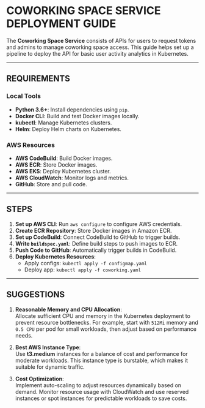 # COWORKING SPACE SERVICE DEPLOYMENT GUIDE

The **Coworking Space Service** consists of APIs for users to request tokens and admins to manage coworking space access. This guide helps set up a pipeline to deploy the API for basic user activity analytics in Kubernetes.

---

## **REQUIREMENTS**

### **Local Tools**
- **Python 3.6+**: Install dependencies using `pip`.
- **Docker CLI**: Build and test Docker images locally.
- **kubectl**: Manage Kubernetes clusters.
- **Helm**: Deploy Helm charts on Kubernetes.

### **AWS Resources**
- **AWS CodeBuild**: Build Docker images.
- **AWS ECR**: Store Docker images.
- **AWS EKS**: Deploy Kubernetes cluster.
- **AWS CloudWatch**: Monitor logs and metrics.
- **GitHub**: Store and pull code.

---

## **STEPS**

1. **Set up AWS CLI**: Run `aws configure` to configure AWS credentials.
2. **Create ECR Repository**: Store Docker images in Amazon ECR.
3. **Set up CodeBuild**: Connect CodeBuild to GitHub to trigger builds.
4. **Write `buildspec.yaml`**: Define build steps to push images to ECR.
5. **Push Code to GitHub**: Automatically trigger builds in CodeBuild.
6. **Deploy Kubernetes Resources**:
   - Apply configs: `kubectl apply -f configmap.yaml`
   - Deploy app: `kubectl apply -f coworking.yaml`

---

## **SUGGESTIONS**

1. **Reasonable Memory and CPU Allocation**:  
   Allocate sufficient CPU and memory in the Kubernetes deployment to prevent resource bottlenecks. For example, start with `512Mi` memory and `0.5 CPU` per pod for small workloads, then adjust based on performance needs.

2. **Best AWS Instance Type**:  
   Use **t3.medium** instances for a balance of cost and performance for moderate workloads. This instance type is burstable, which makes it suitable for dynamic traffic.

3. **Cost Optimization**:  
   Implement auto-scaling to adjust resources dynamically based on demand. Monitor resource usage with CloudWatch and use reserved instances or spot instances for predictable workloads to save costs.